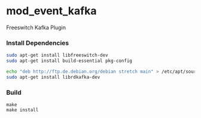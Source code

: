 # mod_event_kafka
Freeswitch Kafka Plugin

### Install Dependencies
```bash
sudo apt-get install libfreeswitch-dev
sudo apt-get install build-essential pkg-config 

echo "deb http://ftp.de.debian.org/debian stretch main" > /etc/apt/sources.list.d/strech.list
sudo apt-get install librdkafka-dev 
```

### Build

```
make
make install
```


